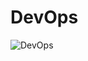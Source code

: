 # DevOps

![DevOps](https://image.freepik.com/free-vector/development-operations-banner-devops-concept_107791-2220.jpg)